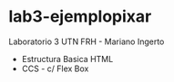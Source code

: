 # lab3-ejemplopixar

Laboratorio 3 UTN FRH - Mariano Ingerto 

* Estructura Basica HTML
* CCS  - c/ Flex Box 

